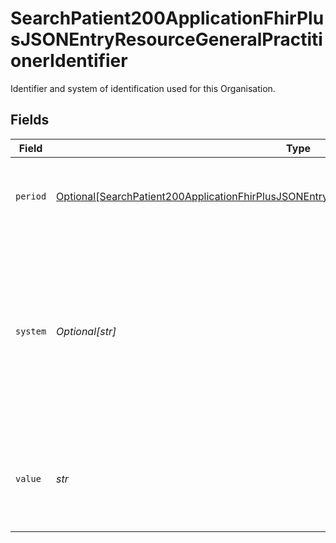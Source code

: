 # SearchPatient200ApplicationFhirPlusJSONEntryResourceGeneralPractitionerIdentifier

Identifier and system of identification used for this Organisation.


## Fields

| Field                                                                                                                                                                                                                   | Type                                                                                                                                                                                                                    | Required                                                                                                                                                                                                                | Description                                                                                                                                                                                                             | Example                                                                                                                                                                                                                 |
| ----------------------------------------------------------------------------------------------------------------------------------------------------------------------------------------------------------------------- | ----------------------------------------------------------------------------------------------------------------------------------------------------------------------------------------------------------------------- | ----------------------------------------------------------------------------------------------------------------------------------------------------------------------------------------------------------------------- | ----------------------------------------------------------------------------------------------------------------------------------------------------------------------------------------------------------------------- | ----------------------------------------------------------------------------------------------------------------------------------------------------------------------------------------------------------------------- |
| `period`                                                                                                                                                                                                                | [Optional[SearchPatient200ApplicationFhirPlusJSONEntryResourceGeneralPractitionerIdentifierPeriod]](../../models/operations/searchpatient200applicationfhirplusjsonentryresourcegeneralpractitioneridentifierperiod.md) | :heavy_minus_sign:                                                                                                                                                                                                      | Business effective period when name was, is, or will be in use.<br/>                                                                                                                                                    |                                                                                                                                                                                                                         |
| `system`                                                                                                                                                                                                                | *Optional[str]*                                                                                                                                                                                                         | :heavy_minus_sign:                                                                                                                                                                                                      | URL for the Organisation Data Service - who are responsible for publishing codes that identify organisations and individuals across health and social care.                                                             | https://fhir.nhs.uk/Id/ods-organization-code                                                                                                                                                                            |
| `value`                                                                                                                                                                                                                 | *str*                                                                                                                                                                                                                   | :heavy_check_mark:                                                                                                                                                                                                      | Organisation code for the registered general practice, as held in the [Organisation Data Service](https://developer.nhs.uk/apis/ods/).                                                                                  | Y12345                                                                                                                                                                                                                  |